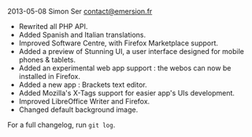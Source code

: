 2013-05-08 Simon Ser contact@emersion.fr

* Rewrited all PHP API.
* Added Spanish and Italian translations.
* Improved Software Centre, with Firefox Marketplace support.
* Added a preview of Stunning UI, a user interface designed for mobile phones & tablets.
* Added an experimental web app support : the webos can now be installed in Firefox.
* Added a new app : Brackets text editor.
* Added Mozilla's X-Tags support for easier app's UIs development.
* Improved LibreOffice Writer and Firefox.
* Changed default background image.

For a full changelog, run `git log`.
